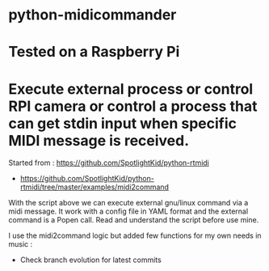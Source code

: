 # python-midicommander

# Tested on a Raspberry Pi

# Execute external process or control RPI camera or control a process that can get stdin input when specific MIDI message is received.

Started from : https://github.com/SpotlightKid/python-rtmidi
  - https://github.com/SpotlightKid/python-rtmidi/tree/master/examples/midi2command

With the script above we can execute external gnu/linux command via a midi message. 
It work with a config file in YAML format and the external command is a Popen call.
Read and understand the script before use mine.

I use the midi2command logic but added few functions for my own needs in music :
  - Check branch evolution for latest commits
